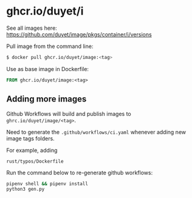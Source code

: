 # ghcr.io/duyet/i 

See all images here: <https://github.com/duyet/image/pkgs/container/i/versions>

Pull image from the command line:

```bash
$ docker pull ghcr.io/duyet/image:<tag>
```

Use as base image in Dockerfile:


```Dockerfile
FROM ghcr.io/duyet/image:<tag>
```

## Adding more images


Github Workflows will build and publish images to `ghrc.io/duyet/image/<tag>`.

Need to generate the `.github/workflows/ci.yaml` whenever adding new image tags folders. 

For example, adding

```
rust/typos/Dockerfile
```

Run the command below to re-generate github workflows:


```bash
pipenv shell && pipenv install
python3 gen.py
```
